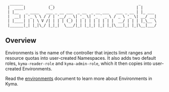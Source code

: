 ```
  ______            _                                      _       
 |  ____|          (_)                                    | |      
 | |__   _ ____   ___ _ __ ___  _ __  _ __ ___   ___ _ __ | |_ ___
 |  __| | '_ \ \ / / | '__/ _ \| '_ \| '_ ` _ \ / _ \ '_ \| __/ __|
 | |____| | | \ V /| | | | (_) | | | | | | | | |  __/ | | | |_\__ \
 |______|_| |_|\_/ |_|_|  \___/|_| |_|_| |_| |_|\___|_| |_|\__|___/
```

## Overview

Environments is the name of the controller that injects limit ranges and resource quotas into user-created Namespaces. It also adds two default roles, `kyma-reader-role` and `kyma-admin-role`, which it then copies into user-created Environments.

Read the [environments](../../../../docs/kyma/docs/005-environments.md) document to learn more about Environments in Kyma.
